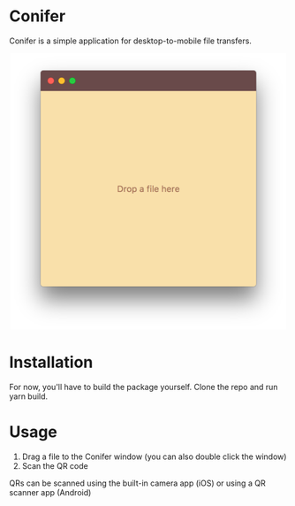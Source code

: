 # Conifer

Conifer is a simple application for desktop-to-mobile file transfers.

<center>
  <img src="resources/screenshot.png" height="500px">
</center>

# Installation

For now, you'll have to build the package yourself.
Clone the repo and run yarn build.

# Usage

1.  Drag a file to the Conifer window (you can also double click the window)
2.  Scan the QR code

QRs can be scanned using the built-in camera app (iOS) or using a QR scanner app (Android)
